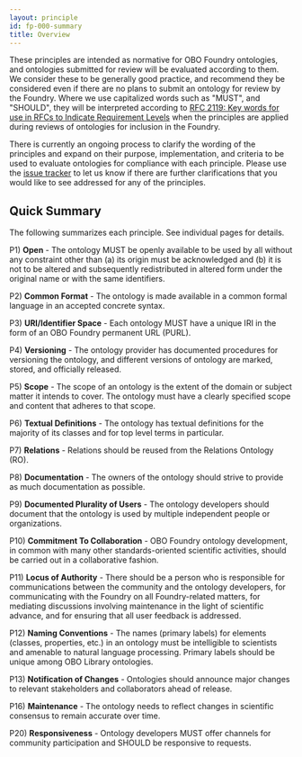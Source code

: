 ```yaml
---
layout: principle
id: fp-000-summary
title: Overview
---
```


These principles are intended as normative for OBO Foundry ontologies, and ontologies submitted for review will be evaluated according to them. We consider these to be generally good practice, and recommend they be considered even if there are no plans to submit an ontology for review by the Foundry. Where we use capitalized words such as "MUST", and "SHOULD", they will be interpreted according to [RFC 2119: Key words for use in RFCs to Indicate Requirement Levels](https://www.ietf.org/rfc/rfc2119.html) when the principles are applied during reviews of ontologies for inclusion in the Foundry.

There is currently an ongoing process to clarify the wording of the principles and expand on their purpose, implementation, and criteria to be used to evaluate ontologies for compliance with each principle. Please use the [issue tracker](https://github.com/OBOFoundry/OBOFoundry.github.io/issues) to let us know if there are further clarifications that you would like to see addressed for any of the principles.

## Quick Summary

The following summarizes each principle. See individual pages for details.

P1) <b>Open</b> - The ontology MUST be openly available to be used by all without any constraint other than (a) its origin must be acknowledged and (b) it is not to be altered and subsequently redistributed in altered form under the original name or with the same identifiers.

P2) <b>Common Format</b> - The ontology is made available in a common formal language in an accepted concrete syntax.

P3) <b>URI/Identifier Space</b> - Each ontology MUST have a unique IRI in the form of an OBO Foundry permanent URL (PURL).

P4) <b>Versioning</b> - The ontology provider has documented procedures for versioning the ontology, and different versions of ontology are marked, stored, and officially released.

P5) <b>Scope</b> - The scope of an ontology is the extent of the domain or subject matter it intends to cover. The ontology must have a clearly specified scope and content that adheres to that scope.

P6) <b>Textual Definitions</b> - The ontology has textual definitions for the majority of its classes and for top level terms in particular.

P7) <b>Relations</b> - Relations should be reused from the Relations Ontology (RO).

P8) <b>Documentation</b> - The owners of the ontology should strive to provide as much documentation as possible.

P9) <b>Documented Plurality of Users</b> - The ontology developers should document that the ontology is used by multiple independent people or organizations.

P10) <b>Commitment To Collaboration</b> - OBO Foundry ontology development, in common with many other standards-oriented scientific activities, should be carried out in a collaborative fashion.

P11) <b>Locus of Authority</b> - There should be a person who is responsible for communications between the community and the ontology developers, for communicating with the Foundry on all Foundry-related matters, for mediating discussions involving maintenance in the light of scientific advance, and for ensuring that all user feedback is addressed.

P12) <b>Naming Conventions</b> - The names (primary labels) for elements (classes, properties, etc.) in an ontology must be intelligible to scientists and amenable to natural language processing. Primary labels should be unique among OBO Library ontologies.

P13) <b>Notification of Changes</b> - Ontologies should announce major changes to relevant stakeholders and collaborators ahead of release.

P16) <b>Maintenance</b> - The ontology needs to reflect changes in scientific consensus to remain accurate over time.

P20) <b>Responsiveness</b> - Ontology developers MUST offer channels for community participation and SHOULD be responsive to requests.
